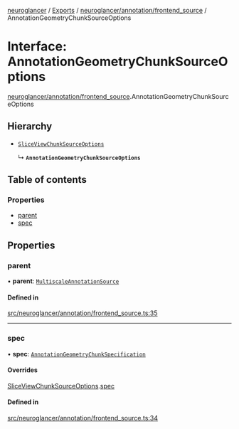 [neuroglancer](../README.md) / [Exports](../modules.md) / [neuroglancer/annotation/frontend\_source](../modules/neuroglancer_annotation_frontend_source.md) / AnnotationGeometryChunkSourceOptions

# Interface: AnnotationGeometryChunkSourceOptions

[neuroglancer/annotation/frontend_source](../modules/neuroglancer_annotation_frontend_source.md).AnnotationGeometryChunkSourceOptions

## Hierarchy

- [`SliceViewChunkSourceOptions`](neuroglancer_sliceview_frontend.SliceViewChunkSourceOptions.md)

  ↳ **`AnnotationGeometryChunkSourceOptions`**

## Table of contents

### Properties

- [parent](neuroglancer_annotation_frontend_source.AnnotationGeometryChunkSourceOptions.md#parent)
- [spec](neuroglancer_annotation_frontend_source.AnnotationGeometryChunkSourceOptions.md#spec)

## Properties

### parent

• **parent**: [`MultiscaleAnnotationSource`](../classes/neuroglancer_annotation_frontend_source.MultiscaleAnnotationSource.md)

#### Defined in

[src/neuroglancer/annotation/frontend_source.ts:35](https://github.com/ActiveBrainAtlas2/neuroglancer/blob/91617476/src/neuroglancer/annotation/frontend_source.ts#L35)

___

### spec

• **spec**: [`AnnotationGeometryChunkSpecification`](neuroglancer_annotation_base.AnnotationGeometryChunkSpecification.md)

#### Overrides

[SliceViewChunkSourceOptions](neuroglancer_sliceview_frontend.SliceViewChunkSourceOptions.md).[spec](neuroglancer_sliceview_frontend.SliceViewChunkSourceOptions.md#spec)

#### Defined in

[src/neuroglancer/annotation/frontend_source.ts:34](https://github.com/ActiveBrainAtlas2/neuroglancer/blob/91617476/src/neuroglancer/annotation/frontend_source.ts#L34)
